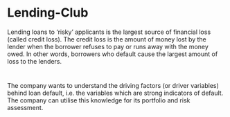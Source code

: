 # Lending-Club
Lending loans to ‘risky’ applicants is the largest source of financial loss (called credit loss). The credit loss is the amount of money lost by the lender when the borrower refuses to pay or runs away with the money owed. In other words, borrowers who default cause the largest amount of loss to the lenders.
#
The company wants to understand the driving factors (or driver variables) behind loan default, i.e. the variables which are strong indicators of default.  The company can utilise this knowledge for its portfolio and risk assessment.

